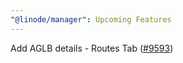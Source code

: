 ```yaml
---
"@linode/manager": Upcoming Features
---
```


Add AGLB details - Routes Tab ([#9593](https://github.com/linode/manager/pull/9593))
